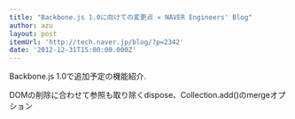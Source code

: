 ```yaml
---
title: "Backbone.js 1.0に向けての変更点 « NAVER Engineers' Blog"
author: azu
layout: post
itemUrl: 'http://tech.naver.jp/blog/?p=2342'
date: '2012-12-31T15:00:00.000Z'
---
```

Backbone.js 1.0で追加予定の機能紹介.

DOMの削除に合わせて参照も取り除くdispose、Collection.add()のmergeオプション
